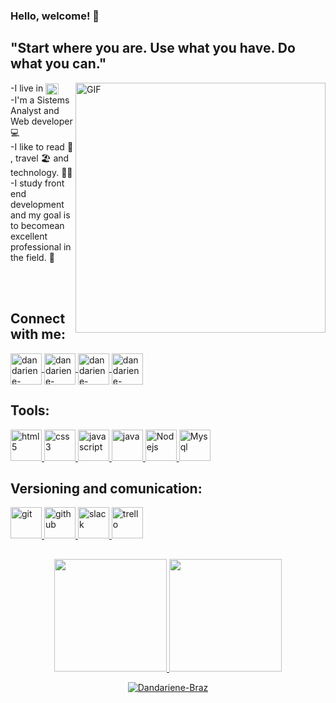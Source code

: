 ### Hello, welcome! 👋
## "Start where you are. Use what you have. Do what you can."
<img align="right" alt="GIF" src="https://octocat-generator-assets.githubusercontent.com/my-octocat-1621784891747.png" width="400px" />

-I live in <img align="center" alt="bandeira-Brazil" height="18" width="21" src="https://cdn.icon-icons.com/icons2/1694/PNG/128/brbrazilflag_111698.png" style="max-width:100%;"><br>
-I'm a Sistems Analyst and Web developer 💻 <br>
-I like to read :open_book: , travel :beach_umbrella:  and technology. :woman_technologist:<br>
-I study front end development and my goal is to becomean excellent professional in the field. :1st_place_medal: 

<br>
<br>

## Connect with me:
<div>
  <a href="https://www.linkedin.com/in/dandariene-rp-braz/" target="_blank">
    <img align="center" alt="dandariene-linkedin" height="50" width="50" src="https://cdn.icon-icons.com/icons2/99/PNG/128/linkedin_socialnetwork_17441.png" style="max-width:100%;">
  </a>

  <a href="https://www.instagram.com/drpbraz.dev/" target="_blank">
    <img align="center" alt="dandariene-instagram" height="50" width="50" src="https://cdn.icon-icons.com/icons2/836/PNG/128/Instagram_icon-icons.com_66804.png" style="max-width:100%;">
  </a>

  <a href="https://wa.me/5511986659382" target="_blank">
    <img align="center" alt="dandariene-whatsapp" height="50" width="50" src="https://cdn.icon-icons.com/icons2/41/PNG/128/whichapplication_conversation_email_phone_7097.png" style="max-width:100%;">
  </a>

  <a href="mailto:dandariene@hotmail.com" target="_blank">
    <img align="center" alt="dandariene-email" height="50" width="50" src="https://cdn.icon-icons.com/icons2/272/PNG/512/Email_30017.png" style="max-width:100%;">
  </a>
</div>

<div>
  </p>
  	<h2 align="left"> Tools:</h2>
  <p 
  align="left"> 
  <a href="https://www.w3.org/html/" target="_blank"> 
  	<img src="https://cdn.icon-icons.com/icons2/2415/PNG/512/html_plain_wordmark_logo_icon_146476.png" alt="html5" width="50" height="50"/> 
  </a> 

  <a href="https://www.w3schools.com/css/" target="_blank"> 
  	<img src="https://cdn.icon-icons.com/icons2/2415/PNG/512/css_plain_wordmark_logo_icon_146574.png" alt="css3" width="50" height="50"/> 
  </a>

  <a href="https://developer.mozilla.org/en-US/docs/Web/JavaScript" target="_blank"> 
  	<img src="https://cdn.icon-icons.com/icons2/2108/PNG/512/javascript_icon_130900.png" alt="javascript" width="50" height="50"/> 
  </a>
	
  <a href="https://www.java.com/pt-BR/" target="_blank"> 
  	<img src="https://cdn.icon-icons.com/icons2/2415/PNG/512/java_original_logo_icon_146458.png" alt="java" width="50" height="50"/> 
  </a>
	
  <a href="https://nodejs.org/en/download/" target="_blank"> 
  	<img src="https://cdn.icon-icons.com/icons2/2415/PNG/512/nodejs_plain_logo_icon_146409.png" alt="Nodejs" width="50" height="50"/> 
  </a>
	
  <a href="https://www.mysql.com/" target="_blank"> 
  	<img src="https://cdn.icon-icons.com/icons2/1381/PNG/512/mysqlworkbench_93532.png" alt="Mysql" width="50" height="50"/> 
  </a>
</div>

<div>
  </p>
  	<h2 align="left"> Versioning and comunication:</h2>
  <p 
  align="left"> 
  <a href="https://git-scm.com/" target="_blank"> 
  	<img src="https://cdn.icon-icons.com/icons2/2107/PNG/512/file_type_git_icon_130581.png" alt="git" width="50" height="50"/> 
  </a> 

  <a href="https://github.com/" target="_blank"> 
  	<img src="https://cdn.icon-icons.com/icons2/673/PNG/128/github_icon-icons.com_60477.png" alt="github" width="50" height="50"/> 	
	</a>

  <a href="https://slack.com/intl/pt-br/" target="_blank"> 
  	<img src="https://cdn.icon-icons.com/icons2/1488/PNG/128/5362-slack_102561.png" alt="slack" width="50" height="50"/> 
  </a>
	
<a href="https://trello.com/" target="_blank"> 
  	<img src="https://cdn.icon-icons.com/icons2/2429/PNG/128/trello_logo_icon_147221.png" alt="trello" width="50" height="50"/> 
  </a>
</div>

##

<div align="center">
  <a href="https://github.com/Dandariene">
  <img height="180em" src="https://github-readme-stats.vercel.app/api?username=Dandariene&show_icons=true&theme=dracula&include_all_commits=true&count_private=true"/>
  <img height="180em" src="https://github-readme-stats.vercel.app/api/top-langs/?username=Dandariene&layout=compact&langs_count=7&theme=dracula"/>
</div>
<p align="center"> <img src="https://komarev.com/ghpvc/?username=Dandariene" alt="Dandariene-Braz" /> </p>




<!--
**Dandariene/Dandariene** is a ✨ _special_ ✨ repository because its `README.md` (this file) appears on your GitHub profile.

Here are some ideas to get you started:

- 🔭 I’m currently working on ...
- 🌱 I’m currently learning ...
- 👯 I’m looking to collaborate on ...
- 🤔 I’m looking for help with ...
- 💬 Ask me about ...
- 📫 How to reach me: ...
- 😄 Pronouns: ...
- ⚡ Fun fact: ...
-->
